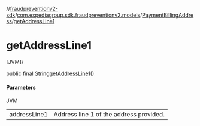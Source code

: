 //[fraudpreventionv2-sdk](../../../index.md)/[com.expediagroup.sdk.fraudpreventionv2.models](../index.md)/[PaymentBillingAddress](index.md)/[getAddressLine1](get-address-line1.md)

# getAddressLine1

[JVM]\

public final [String](https://docs.oracle.com/javase/8/docs/api/java/lang/String.html)[getAddressLine1](get-address-line1.md)()

#### Parameters

JVM

| | |
|---|---|
| addressLine1 | Address line 1 of the address provided. |
